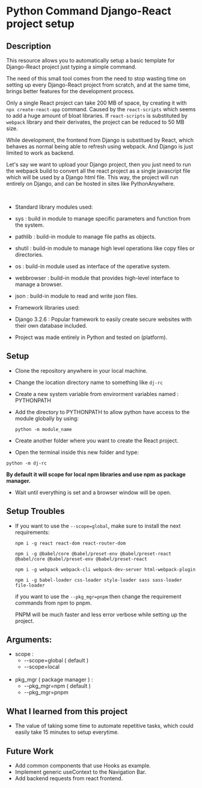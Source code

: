 # Python Command Django-React project setup

## Description

This resource allows you to automatically setup a basic template for Django-React project just typing a simple command.

The need of this small tool comes from the need to stop wasting time on setting up every Django-React project from scratch, and at the same time, brings better features for the development process.

Only a single React project can take 200 MB of space, by creating it with `npx create-react-app` command. Caused by the `react-scripts` which seems to add a huge amount of bloat libraries. If `react-scripts` is substituted by `webpack` library and their derivates, the project can be reduced to 50 MB size.

While development, the frontend from Django is substitued by React, which behaves as normal being able to refresh using webpack. And Django is just limited to work as backend.

Let's say we want to upload your Django project, then you just need to run the webpack build to convert all the react project as a single javascript file which will be used by a Django html file. This way, the project will run entirely on Django, and can be hosted in sites like PythonAnywhere.

<br>


- Standard library modules used:
 - sys : build in module to manage specific parameters and function from the system.

 - pathlib : build-in module to manage file paths as objects.

 - shutil : build-in module to manage  high level operations like copy files or directories.

 - os : build-in module used as interface of the operative system.

 - webbrowser : build-in module that provides high-level interface to manage a browser.

 - json : build-in module to read and write json files.

- Framework libraries used:
 - Django 3.2.6 : Popular framework to easily create secure websites with their own database included.

- Project was made entirely in Python and tested on (platform).

## Setup

- Clone the repository anywhere in your local machine.

- Change the location directory name to something like `dj-rc`

- Create a new system variable from envirorment variables named : PYTHONPATH

- Add the directory to PYTHONPATH to allow python have access to the module globally by using:
  ```
  python -m module_name
  ```

- Create another folder where you want to create the React project.

- Open the terminal inside this new folder and type:
```
python -m dj-rc
```

  **By default it will scope for local npm libraries and use npm as package manager.**

- Wait until everything is set and a browser window will be open.

## Setup Troubles
- If you want to use the `--scope=global`, make sure to install the next requirements:

  ```
  npm i -g react react-dom react-router-dom
  
  npm i -g @babel/core @babel/preset-env @babel/preset-react @babel/core @babel/preset-env @babel/preset-react
  
  npm i -g webpack webpack-cli webpack-dev-server html-webpack-plugin
  
  npm i -g babel-loader css-loader style-loader sass sass-loader file-loader
  ```
  if you want to use the `--pkg_mgr=pnpm` then change the requirement commands from npm to pnpm.
  
  PNPM will be much faster and less error verbose while setting up the project.

## Arguments:

- scope :
  - --scope=global ( default )
  - --scope=local
<br><br>
- pkg_mgr ( package manager ) :
  - --pkg_mgr=npm ( default )
  - --pkg_mgr=pnpm

## What I learned from this project

- The value of taking some time to automate repetitive tasks, which could easily take 15 minutes to setup everytime.

## Future Work
<!-- - ~~Done Task~~ ✅ -->
- Add common components that use Hooks as example.
- Implement generic useContext to the Navigation Bar.
- Add backend requests from react frontend.